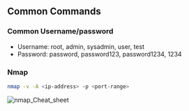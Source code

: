 ## **Common Commands**

### **Common Username/password**
- Username: root, admin, sysadmin, user, test
- Password: password, password123, password1234, 1234

### **Nmap**
```bash
nmap -v -A <ip-address> -p <port-range>
```
![nmap_Cheat_sheet](https://external-content.duckduckgo.com/iu/?u=https%3A%2F%2Fsecurityonline.info%2Fwp-content%2Fuploads%2F2017%2F08%2Fnmap.png&f=1&nofb=1&ipt=5ab6028ec932ef96018cb00657dc4100175e4674b98cb998b3cfc36e89bdeff5&ipo=images)